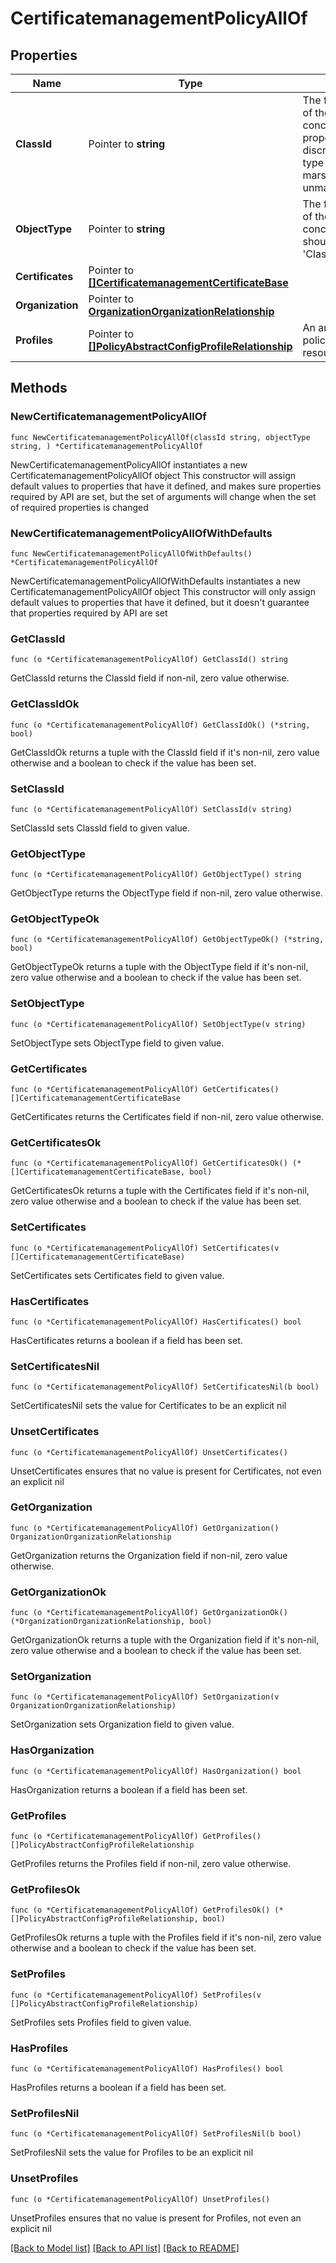 # CertificatemanagementPolicyAllOf

## Properties

Name | Type | Description | Notes
------------ | ------------- | ------------- | -------------
**ClassId** | Pointer to **string** | The fully-qualified name of the instantiated, concrete type. This property is used as a discriminator to identify the type of the payload when marshaling and unmarshaling data. | [default to "certificatemanagement.Policy"]
**ObjectType** | Pointer to **string** | The fully-qualified name of the instantiated, concrete type. The value should be the same as the &#39;ClassId&#39; property. | [default to "certificatemanagement.Policy"]
**Certificates** | Pointer to [**[]CertificatemanagementCertificateBase**](CertificatemanagementCertificateBase.md) |  | [optional] 
**Organization** | Pointer to [**OrganizationOrganizationRelationship**](OrganizationOrganizationRelationship.md) |  | [optional] 
**Profiles** | Pointer to [**[]PolicyAbstractConfigProfileRelationship**](PolicyAbstractConfigProfileRelationship.md) | An array of relationships to policyAbstractConfigProfile resources. | [optional] 

## Methods

### NewCertificatemanagementPolicyAllOf

`func NewCertificatemanagementPolicyAllOf(classId string, objectType string, ) *CertificatemanagementPolicyAllOf`

NewCertificatemanagementPolicyAllOf instantiates a new CertificatemanagementPolicyAllOf object
This constructor will assign default values to properties that have it defined,
and makes sure properties required by API are set, but the set of arguments
will change when the set of required properties is changed

### NewCertificatemanagementPolicyAllOfWithDefaults

`func NewCertificatemanagementPolicyAllOfWithDefaults() *CertificatemanagementPolicyAllOf`

NewCertificatemanagementPolicyAllOfWithDefaults instantiates a new CertificatemanagementPolicyAllOf object
This constructor will only assign default values to properties that have it defined,
but it doesn't guarantee that properties required by API are set

### GetClassId

`func (o *CertificatemanagementPolicyAllOf) GetClassId() string`

GetClassId returns the ClassId field if non-nil, zero value otherwise.

### GetClassIdOk

`func (o *CertificatemanagementPolicyAllOf) GetClassIdOk() (*string, bool)`

GetClassIdOk returns a tuple with the ClassId field if it's non-nil, zero value otherwise
and a boolean to check if the value has been set.

### SetClassId

`func (o *CertificatemanagementPolicyAllOf) SetClassId(v string)`

SetClassId sets ClassId field to given value.


### GetObjectType

`func (o *CertificatemanagementPolicyAllOf) GetObjectType() string`

GetObjectType returns the ObjectType field if non-nil, zero value otherwise.

### GetObjectTypeOk

`func (o *CertificatemanagementPolicyAllOf) GetObjectTypeOk() (*string, bool)`

GetObjectTypeOk returns a tuple with the ObjectType field if it's non-nil, zero value otherwise
and a boolean to check if the value has been set.

### SetObjectType

`func (o *CertificatemanagementPolicyAllOf) SetObjectType(v string)`

SetObjectType sets ObjectType field to given value.


### GetCertificates

`func (o *CertificatemanagementPolicyAllOf) GetCertificates() []CertificatemanagementCertificateBase`

GetCertificates returns the Certificates field if non-nil, zero value otherwise.

### GetCertificatesOk

`func (o *CertificatemanagementPolicyAllOf) GetCertificatesOk() (*[]CertificatemanagementCertificateBase, bool)`

GetCertificatesOk returns a tuple with the Certificates field if it's non-nil, zero value otherwise
and a boolean to check if the value has been set.

### SetCertificates

`func (o *CertificatemanagementPolicyAllOf) SetCertificates(v []CertificatemanagementCertificateBase)`

SetCertificates sets Certificates field to given value.

### HasCertificates

`func (o *CertificatemanagementPolicyAllOf) HasCertificates() bool`

HasCertificates returns a boolean if a field has been set.

### SetCertificatesNil

`func (o *CertificatemanagementPolicyAllOf) SetCertificatesNil(b bool)`

 SetCertificatesNil sets the value for Certificates to be an explicit nil

### UnsetCertificates
`func (o *CertificatemanagementPolicyAllOf) UnsetCertificates()`

UnsetCertificates ensures that no value is present for Certificates, not even an explicit nil
### GetOrganization

`func (o *CertificatemanagementPolicyAllOf) GetOrganization() OrganizationOrganizationRelationship`

GetOrganization returns the Organization field if non-nil, zero value otherwise.

### GetOrganizationOk

`func (o *CertificatemanagementPolicyAllOf) GetOrganizationOk() (*OrganizationOrganizationRelationship, bool)`

GetOrganizationOk returns a tuple with the Organization field if it's non-nil, zero value otherwise
and a boolean to check if the value has been set.

### SetOrganization

`func (o *CertificatemanagementPolicyAllOf) SetOrganization(v OrganizationOrganizationRelationship)`

SetOrganization sets Organization field to given value.

### HasOrganization

`func (o *CertificatemanagementPolicyAllOf) HasOrganization() bool`

HasOrganization returns a boolean if a field has been set.

### GetProfiles

`func (o *CertificatemanagementPolicyAllOf) GetProfiles() []PolicyAbstractConfigProfileRelationship`

GetProfiles returns the Profiles field if non-nil, zero value otherwise.

### GetProfilesOk

`func (o *CertificatemanagementPolicyAllOf) GetProfilesOk() (*[]PolicyAbstractConfigProfileRelationship, bool)`

GetProfilesOk returns a tuple with the Profiles field if it's non-nil, zero value otherwise
and a boolean to check if the value has been set.

### SetProfiles

`func (o *CertificatemanagementPolicyAllOf) SetProfiles(v []PolicyAbstractConfigProfileRelationship)`

SetProfiles sets Profiles field to given value.

### HasProfiles

`func (o *CertificatemanagementPolicyAllOf) HasProfiles() bool`

HasProfiles returns a boolean if a field has been set.

### SetProfilesNil

`func (o *CertificatemanagementPolicyAllOf) SetProfilesNil(b bool)`

 SetProfilesNil sets the value for Profiles to be an explicit nil

### UnsetProfiles
`func (o *CertificatemanagementPolicyAllOf) UnsetProfiles()`

UnsetProfiles ensures that no value is present for Profiles, not even an explicit nil

[[Back to Model list]](../README.md#documentation-for-models) [[Back to API list]](../README.md#documentation-for-api-endpoints) [[Back to README]](../README.md)


